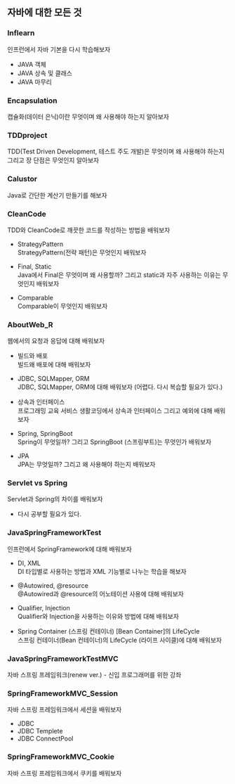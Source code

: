 ## 자바에 대한 모든 것<br>

### Inflearn
인프런에서 자바 기본을 다시 학습해보자
- JAVA 객체
- JAVA 상속 및 클래스
- JAVA 마무리

### Encapsulation
캡슐화(데이터 은닉)이란 무엇이며 왜 사용해야 하는지 알아보자

### TDDproject
TDD(Test Driven Development, 테스트 주도 개발)은 무엇이며 왜 사용해야 하는지 그리고 장 단점은 무엇인지 알아보자

### Calustor
Java로 간단한 계산기 만들기를 해보자

### CleanCode
TDD와 CleanCode로 깨끗한 코드를 작성하는 방법을 배워보자

- StrategyPattern <br/>
StrategyPattern(전략 패턴)은 무엇인지 배워보자

- Final, Static <br/>
Java에서 Final은 무엇이며 왜 사용할까? 그리고 static과 자주 사용하는 이유는 무엇인지 배워보자

- Comparable <br/>
Comparable이 무엇인지 배워보자

### AboutWeb_R
웹에서의 요청과 응답에 대해 배워보자

- 빌드와 배포 <br/>
빌드왜 배포에 대해 배워보자

- JDBC, SQLMapper, ORM <br/>
JDBC, SQLMapper, ORM에 대해 배워보자 (어렵다. 다시 복습할 필요가 있다.)

- 상속과 인터페이스 <br/>
프로그래밍 교육 서비스 생활코딩에서 상속과 인터페이스 그리고 예외에 대해 배워보자

- Spring, SpringBoot <br/>
Spring이 무엇일까? 그리고 SpringBoot (스프링부트)는 무엇인가 배워보자

- JPA <br/>
JPA는 무엇일까? 그리고 왜 사용해야 하는지 배워보자

### Servlet vs Spring
Servlet과 Spring의 차이를 배워보자
- 다시 공부할 필요가 있다.

### JavaSpringFrameworkTest
인프런에서 SpringFramework에 대해 배워보자

- DI, XML <br/>
DI 타입별로 사용하는 방법과 XML 기능별로 나누는 학습을 해보자

- @Autowired, @resource <br/>
@Autowired과 @resource의 어노테이션 사용에 대해 배워보자

- Qualifier, Injection <br/>
Qualifier와 Injection을 사용하는 이유와 방법에 대해 배워보자

- Spring Container (스프링 컨테이너) [Bean Container]의 LifeCycle <br/>
스프링 컨테이너(Bean 컨테이너)의 LifeCycle (라이프 사이클)에 대해 배워보자

### JavaSpringFrameworkTestMVC
자바 스프링 프레임워크(renew ver.) - 신입 프로그래머를 위한 강좌

### SpringFrameworkMVC_Session
자바 스프링 프레임워크에서 세션을 배워보자<br>

+ JDBC
+ JDBC Templete
+ JDBC ConnectPool

### SpringFrameworkMVC_Cookie
자바 스프링 프레임워크에서 쿠키를 배워보자
